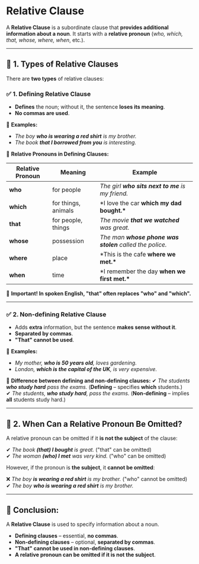 # **Relative Clause**

A **Relative Clause** is a subordinate clause that **provides additional information about a noun**. It starts with a **relative pronoun** (_who, which, that, whose, where, when_, etc.).

---

## 🔹 **1. Types of Relative Clauses**

There are **two types** of relative clauses:

### ✅ **1. Defining Relative Clause**

- **Defines** the noun; without it, the sentence **loses its meaning**.
- **No commas are used**.

📌 **Examples:**

- _The boy **who is wearing a red shirt** is my brother._
- _The book **that I borrowed from you** is interesting._

🔹 **Relative Pronouns in Defining Clauses:**

| Relative Pronoun | Meaning             | Example                                                 |
| ---------------- | ------------------- | ------------------------------------------------------- |
| **who**          | for people          | _The girl **who sits next to me** is my friend._        |
| **which**        | for things, animals | \*I love the car **which my dad bought.\***             |
| **that**         | for people, things  | _The movie **that we watched** was great._              |
| **whose**        | possession          | _The man **whose phone was stolen** called the police._ |
| **where**        | place               | \*This is the cafe **where we met.\***                  |
| **when**         | time                | \*I remember the day **when we first met.\***           |

📌 **Important! In spoken English, "that" often replaces "who" and "which".**

---

### ✅ **2. Non-defining Relative Clause**

- Adds **extra** information, but the sentence **makes sense without it**.
- **Separated by commas**.
- **"That" cannot be used**.

📌 **Examples:**

- _My mother, **who is 50 years old**, loves gardening._
- _London, **which is the capital of the UK**, is very expensive._

🔹 **Difference between defining and non-defining clauses:**
✔ _The students **who study hard** pass the exams._ (**Defining** – specifies **which** students.)  
✔ _The students, **who study hard**, pass the exams._ (**Non-defining** – implies **all** students study hard.)

---

## 🔹 **2. When Can a Relative Pronoun Be Omitted?**

A relative pronoun can be omitted if it **is not the subject** of the clause:

✔ _The book **(that) I bought** is great._ ("that" can be omitted)  
✔ _The woman **(who) I met** was very kind._ ("who" can be omitted)

However, if the pronoun is **the subject**, it **cannot be omitted**:

❌ _The boy **is wearing a red shirt** is my brother._ ("who" cannot be omitted)  
✔ _The boy **who is wearing a red shirt** is my brother._

---

## **🔹 Conclusion:**

A **Relative Clause** is used to specify information about a noun.

- **Defining clauses** – essential, **no commas**.
- **Non-defining clauses** – optional, **separated by commas**.
- **"That" cannot be used in non-defining clauses**.
- **A relative pronoun can be omitted if it is not the subject**.
